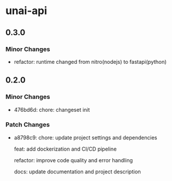 # unai-api

## 0.3.0

### Minor Changes

- refactor: runtime changed from nitro(nodejs) to fastapi(python)

## 0.2.0

### Minor Changes

- 476bd6d: chore: changeset init

### Patch Changes

- a8798c9: chore: update project settings and dependencies

  feat: add dockerization and CI/CD pipeline

  refactor: improve code quality and error handling

  docs: update documentation and project description

